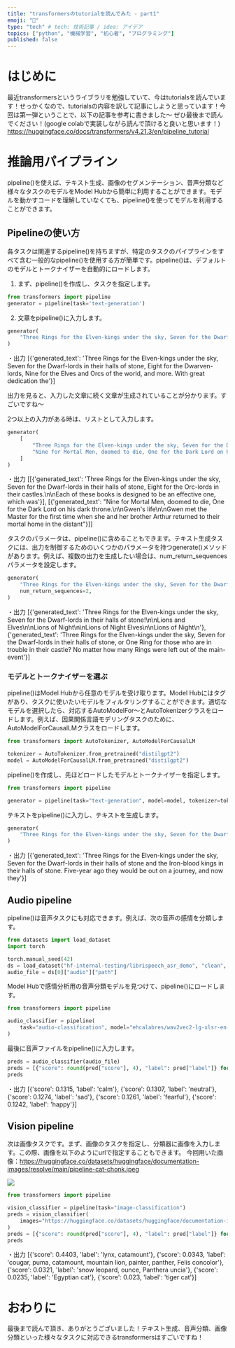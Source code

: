 ```yaml
---
title: "transformersのtutorialを読んでみた - part1"
emoji: "🤖"
type: "tech" # tech: 技術記事 / idea: アイデア
topics: ["python", "機械学習", "初心者", "プログラミング"]
published: false
---
```

# はじめに
最近transformersというライブラリを勉強していて、今はtutorialsを読んでいます！せっかくなので、tutorialsの内容を訳して記事にしようと思っています！今回は第一弾ということで、以下の記事を参考に書きました～ ぜひ最後まで読んでください！(google colabで実装しながら読んで頂けると良いと思います！)
https://huggingface.co/docs/transformers/v4.21.3/en/pipeline_tutorial

# 推論用パイプライン
pipeline()を使えば、テキスト生成、画像のセグメンテーション、音声分類など様々なタスクのモデルをModel Hubから簡単に利用することができます。モデルを動かすコードを理解していなくても、pipeline()を使ってモデルを利用することができます。

## Pipelineの使い方
各タスクは関連するpipeline()を持ちますが、特定のタスクのパイプラインをすべて含む一般的なpipeline()を使用する方が簡単です。pipeline()は、デフォルトのモデルとトークナイザーを自動的にロードします。

1. まず、pipeline()を作成し、タスクを指定します。
```py
from transformers import pipeline
generator = pipeline(task='text-generation')
```

2. 文章をpipeline()に入力します。
```py
generator(
    "Three Rings for the Elven-kings under the sky, Seven for the Dwarf-lords in their halls of stone"
)
```
・出力
[{'generated_text': 'Three Rings for the Elven-kings under the sky, Seven for the Dwarf-lords in their halls of stone, Eight for the Dwarven-lords, Nine for the Elves and Orcs of the world, and more. With great dedication the'}]

出力を見ると、入力した文章に続く文章が生成されていることが分かります。すごいですね～

2つ以上の入力がある時は、リストとして入力します。
```py
generator(
    [
        "Three Rings for the Elven-kings under the sky, Seven for the Dwarf-lords in their halls of stone",
        "Nine for Mortal Men, doomed to die, One for the Dark Lord on his dark throne",
    ]
)
```
・出力
[[{'generated_text': 'Three Rings for the Elven-kings under the sky, Seven for the Dwarf-lords in their halls of stone, Eight for the Orc-lords in their castles.\n\nEach of these books is designed to be an effective one, which was'}],
 [{'generated_text': "Nine for Mortal Men, doomed to die, One for the Dark Lord on his dark throne.\n\nGwen's life\n\nGwen met the Master for the first time when she and her brother Arthur returned to their mortal home in the distant"}]]

タスクのパラメータは、pipeline()に含めることもできます。テキスト生成タスクには、出力を制御するためのいくつかのパラメータを持つgenerate()メソッドがあります。例えば、複数の出力を生成したい場合は、num_return_sequencesパラメータを設定します。
```py
generator(
    "Three Rings for the Elven-kings under the sky, Seven for the Dwarf-lords in their halls of stone",
    num_return_sequences=2,
)
```
・出力
[{'generated_text': 'Three Rings for the Elven-kings under the sky, Seven for the Dwarf-lords in their halls of stone!\n\nLions and Elves\n\nLions of Night\n\nLions of Night Elves\n\nLions of Night\n'},
 {'generated_text': 'Three Rings for the Elven-kings under the sky, Seven for the Dwarf-lords in their halls of stone, or One Ring for those who are in trouble in their castle? No matter how many Rings were left out of the main-event'}]

### モデルとトークナイザーを選ぶ
pipeline()はModel Hubから任意のモデルを受け取ります。Model Hubにはタグがあり、タスクに使いたいモデルをフィルタリングすることができます。適切なモデルを選択したら、対応するAutoModelFor～とAutoTokenizerクラスをロードします。例えば、因果関係言語モデリングタスクのために、AutoModelForCausalLMクラスをロードします。
```py
from transformers import AutoTokenizer, AutoModelForCausalLM

tokenizer = AutoTokenizer.from_pretrained("distilgpt2")
model = AutoModelForCausalLM.from_pretrained("distilgpt2")
```

pipeline()を作成し、先ほどロードしたモデルとトークナイザーを指定します。
```py
from transformers import pipeline

generator = pipeline(task="text-generation", model=model, tokenizer=tokenizer)
```

テキストをpipeline()に入力し、テキストを生成します。
```py
generator(
    "Three Rings for the Elven-kings under the sky, Seven for the Dwarf-lords in their halls of stone"
)
```
・出力
[{'generated_text': 'Three Rings for the Elven-kings under the sky, Seven for the Dwarf-lords in their halls of stone and the Iron-blood kings in their halls of stone. Five-year ago they would be out on a journey, and now they'}]

## Audio pipeline
pipeline()は音声タスクにも対応できます。例えば、次の音声の感情を分類します。
```py
from datasets import load_dataset
import torch

torch.manual_seed(42)
ds = load_dataset("hf-internal-testing/librispeech_asr_demo", "clean", split="validation")
audio_file = ds[0]["audio"]["path"]
```

Model Hubで感情分析用の音声分類モデルを見つけて、pipeline()にロードします。
```py
from transformers import pipeline

audio_classifier = pipeline(
    task="audio-classification", model="ehcalabres/wav2vec2-lg-xlsr-en-speech-emotion-recognition"
)
```

最後に音声ファイルをpipeline()に入力します。
```py
preds = audio_classifier(audio_file)
preds = [{"score": round(pred["score"], 4), "label": pred["label"]} for pred in preds]
preds
```
・出力
[{'score': 0.1315, 'label': 'calm'},
 {'score': 0.1307, 'label': 'neutral'},
 {'score': 0.1274, 'label': 'sad'},
 {'score': 0.1261, 'label': 'fearful'},
 {'score': 0.1242, 'label': 'happy'}]

## Vision pipeline
次は画像タスクです。まず、画像のタスクを指定し、分類器に画像を入力します。この際、画像を以下のようにurlで指定することもできます。
今回用いた画像：https://huggingface.co/datasets/huggingface/documentation-images/resolve/main/pipeline-cat-chonk.jpeg

![](https://storage.googleapis.com/zenn-user-upload/1a26ede7f9b9-20220913.jpeg)

```py
from transformers import pipeline

vision_classifier = pipeline(task="image-classification")
preds = vision_classifier(
    images="https://huggingface.co/datasets/huggingface/documentation-images/resolve/main/pipeline-cat-chonk.jpeg"
)
preds = [{"score": round(pred["score"], 4), "label": pred["label"]} for pred in preds]
preds
```
・出力
[{'score': 0.4403, 'label': 'lynx, catamount'},
 {'score': 0.0343,
  'label': 'cougar, puma, catamount, mountain lion, painter, panther, Felis concolor'},
 {'score': 0.0321, 'label': 'snow leopard, ounce, Panthera uncia'},
 {'score': 0.0235, 'label': 'Egyptian cat'},
 {'score': 0.023, 'label': 'tiger cat'}]

# おわりに
最後まで読んで頂き、ありがとうございました！テキスト生成、音声分類、画像分類といった様々なタスクに対応できるtransformersはすごいですね！